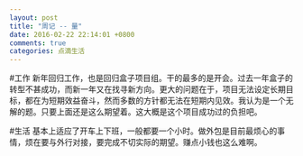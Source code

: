 ```yaml
---
layout: post
title: "周记 -- 量"
date: 2016-02-22 22:14:01 +0800
comments: true
categories: 点滴生活
---
```

#工作
新年回归工作，也是回归盒子项目组。干的最多的是开会。过去一年盒子的转型不甚成功，而新一年又在找寻新方向。更大的问题在于，项目无法设定长期目标，都在为短期效益奋斗，然而多数的方针都无法在短期内见效。我认为是一个无解的题。只要上面还是这么期望着。这大概是这个项目成功过的负担吧。

#生活
基本上适应了开车上下班，一般都要一个小时。做外包是目前最烦心的事情，烦在要与外行对接，要完成不切实际的期望。赚点小钱也这么难啊。
